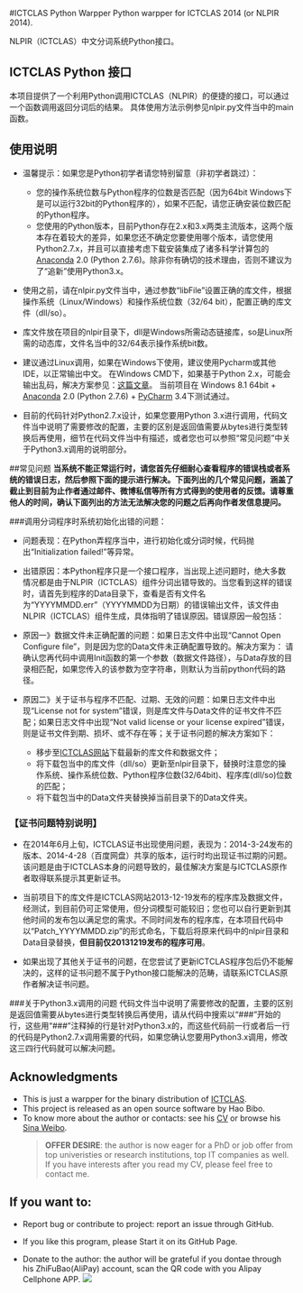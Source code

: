 #ICTCLAS Python Warpper
Python warpper for ICTCLAS 2014 (or NLPIR 2014).

NLPIR（ICTCLAS）中文分词系统Python接口。

## ICTCLAS Python 接口
本项目提供了一个利用Python调用ICTCLAS（NLPIR）的便捷的接口，可以通过一个函数调用返回分词后的结果。
具体使用方法示例参见nlpir.py文件当中的main函数。

## 使用说明 ##
* 温馨提示：如果您是Python初学者请您特别留意（非初学者跳过）：
	* 您的操作系统位数与Python程序的位数是否匹配（因为64bit Windows下是可以运行32bit的Python程序的），如果不匹配，请您正确安装位数匹配的Python程序。
	* 您使用的Python版本，目前Python存在2.x和3.x两类主流版本，这两个版本存在着较大的差异，如果您还不确定您要使用哪个版本，请您使用Python2.7.x，并且可以直接考虑下载安装集成了诸多科学计算包的[Anaconda](https://store.continuum.io/cshop/anaconda/) 2.0 (Python 2.7.6)。除非你有确切的技术理由，否则不建议为了“追新”使用Python3.x。

* 使用之前，请在nlpir.py文件当中，通过参数“libFile”设置正确的库文件，根据操作系统（Linux/Windows）和操作系统位数（32/64 bit），配置正确的库文件（dll/so）。

* 库文件放在项目的nlpir目录下，dll是Windows所需动态链接库，so是Linux所需的动态库，文件名当中的32/64表示操作系统bit数。


* 建议通过Linux调用，如果在Windows下使用，建议使用Pycharm或其他IDE，以正常输出中文。 在Windows CMD下，如果基于Python 2.x，可能会输出乱码，解决方案参见：[这篇文章](http://apoo.bokee.com/7028948.html)。
 当前项目在 Windows 8.1 64bit + [Anaconda](https://store.continuum.io/cshop/anaconda/) 2.0 (Python 2.7.6) + [PyCharm](http://www.jetbrains.com/pycharm/) 3.4下测试通过。

* 目前的代码针对Python2.7.x设计，如果您要用Python 3.x进行调用，代码文件当中说明了需要修改的配置，主要的区别是返回值需要从bytes进行类型转换后再使用，细节在代码文件当中有描述，或者您也可以参照“常见问题”中关于Python3.x调用的说明部分。

##常见问题
**当系统不能正常运行时，请您首先仔细耐心查看程序的错误栈或者系统的错误日志，然后参照下面的提示进行解决。下面列出的几个常见问题，涵盖了截止到目前为止作者通过邮件、微博私信等所有方式得到的使用者的反馈。请尊重他人的时间，确认下面列出的方法无法解决您的问题之后再向作者发信息提问。**

###调用分词程序时系统初始化出错的问题：
* 问题表现：在Python弄程序当中，进行初始化或分词时候，代码抛出“Initialization failed!”等异常。

* 出错原因：本Python程序只是一个接口程序，当出现上述问题时，绝大多数情况都是由于NLPIR（ICTCLAS）组件分词出错导致的。当您看到这样的错误时，请首先到程序的Data目录下，查看是否有文件名为“YYYYMMDD.err”（YYYYMMDD为日期）的错误输出文件，该文件由NLPIR（ICTCLAS）组件生成，具体指明了错误原因。错误原因一般包括：

* 原因一》数据文件未正确配置的问题：如果日志文件中出现“Cannot Open Configure file”，则是因为您的Data文件未正确配置导致的。解决方案为：	请确认您再代码中调用Init函数的第一个参数（数据文件路径），与Data存放的目录相匹配，如果您传入的该参数为空字符串，则默认为当前python代码的路径。

* 原因二》关于证书与程序不匹配、过期、无效的问题：如果日志文件中出现“License not for system”错误，则是库文件与Data文件的证书文件不匹配；如果日志文件中出现“Not valid license or your license expired”错误，则是证书文件到期、损坏、或不存在等；关于证书问题的解决方案如下：
	* 移步至[ICTCLAS网站](http://ictclas.nlpir.org/)下载最新的库文件和数据文件；
	* 将下载包当中的库文件（dll/so）更新至nlpir目录下，替换时注意您的操作系统、操作系统位数、Python程序位数(32/64bit)、程序库(dll/so)位数的匹配；
	* 将下载包当中的Data文件夹替换掉当前目录下的Data文件夹。

### **【证书问题特别说明】** ###
* 在2014年6月上旬，ICTCLAS证书出现使用问题，表现为：2014-3-24发布的版本、2014-4-28（百度网盘）共享的版本，运行时均出现证书过期的问题。该问题是由于ICTCLAS本身的问题导致的，最佳解决方案是与ICTCLAS原作者取得联系提示其更新证书。

* 当前项目下的库文件是ICTCLAS网站2013-12-19发布的程序库及数据文件，经测试，到目前仍可正常使用，但分词模型可能较旧；您也可以自行更新到其他时间的发布包以满足您的需求。不同时间发布的程序库，在本项目代码中以“Patch_YYYYMMDD.zip”的形式命名，下载后将原来代码中的nlpir目录和Data目录替换，**但目前仅20131219发布的程序可用**。

* 如果出现了其他关于证书的问题，在您尝试了更新ICTCLAS程序包后仍不能解决的，这样的证书问题不属于Python接口能解决的范畴，请联系ICTCLAS原作者解决证书问题。

###关于Python3.x调用的问题
代码文件当中说明了需要修改的配置，主要的区别是返回值需要从bytes进行类型转换后再使用，请从代码中搜索以“###”开始的行，这些用“###”注释掉的行是针对Python3.x的，而这些代码前一行或者后一行的代码是Python2.7.x调用需要的代码，如果您确认您要用Python3.x调用，修改这三四行代码就可以解决问题。

## Acknowledgments
* This is just a warpper for the binary distribution of [ICTCLAS](http://ictclas.nlpir.org/).
* This project is released as an open source software by Hao Bibo.
* To know more about the author or contacts: see his [CV](http://en.wikipedia.org/wiki/User:Haobibo) or browse his [Sina Weibo](http://weibo.com/peteraeon).
    > **OFFER DESIRE**: the author is now eager for a PhD or job offer from top univeristies or research institutions, top IT companies as well. If you have interests after you read my CV, please feel free to contact me.

## If you want to:
* Report bug or contribute to project: report an issue through GitHub.

* If you like this program, please Start it on its GitHub Page.

* Donate to the author: the author will be grateful if you dontae through his ZhiFuBao(AliPay) account, scan the QR code with you Alipay Cellphone APP.
![](https://raw.githubusercontent.com/haobibo/ICTCLAS_Python_Warpper/master/AliPay-Peter_Howe.png)